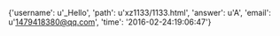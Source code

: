 {'username': u'_Hello', 'path': u'xz1133/1133.html', 'answer': u'A', 'email': u'1479418380@qq.com', 'time': '2016-02-24:19:06:47'}